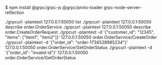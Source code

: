 $ npm install @grpc/grpc-js @grpc/proto-loader grpc-node-server-reflection

./grpcurl -plaintext 127.0.0.1:50050 list
./grpcurl -plaintext 127.0.0.1:50050 describe order.OrderService
./grpcurl -plaintext 127.0.0.1:50050 describe order.CreateOrderRequest
./grpcurl -plaintext -d '{"customer_id": "12345", "items": ["item1", "item2"]}' 127.0.0.1:50050 order.OrderService/CreateOrder
./grpcurl -plaintext -d '{"order_id": "order-1734528985234"}' 127.0.0.1:50050 order.OrderService/GetOrderStatus
./grpcurl -plaintext -d '{"order_id": "invalid-id"}' 127.0.0.1:50050 order.OrderService/GetOrderStatus